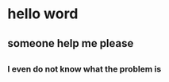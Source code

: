 <!DOCTYPE html>
<head>
  <meta charset="utf-8">
  </head>
  <body>
   <h1>hello word</h1>
   <h2>someone help me please<h2>
   <h3>I even do not know what the problem is<h3>
  </body>
  </html>
